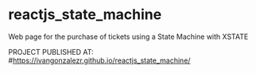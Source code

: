 # reactjs_state_machine

Web page for the purchase of tickets using a State Machine with XSTATE

PROJECT PUBLISHED AT:
#https://ivangonzalezr.github.io/reactjs_state_machine/

